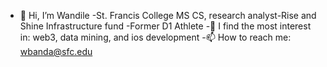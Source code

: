 - 👋 Hi, I’m Wandile 
-St. Francis College MS CS, research analyst-Rise and Shine Infrastructure fund
-Former D1 Athlete
-🌱 I find the most interest in: web3, data mining, and ios development
-📫 How to reach me: wbanda@sfc.edu
<!---
772312181/772312181 is a ✨ special ✨ repository because its `README.md` (this file) appears on your GitHub profile.
You can click the Preview link to take a look at your changes.
--->

